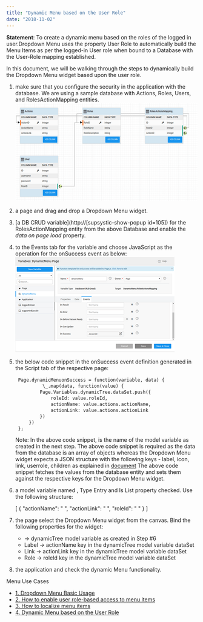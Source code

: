 ```yaml
---
title: "Dynamic Menu based on the User Role"
date: "2018-11-02"
---
```


**Statement**: To create a dynamic menu based on the roles of the logged in user.Dropdown Menu uses the property User Role to automatically build the Menu Items as per the logged-in User role when bound to a Database with the User-Role mapping established.

In this document, we will be walking through the steps to dynamically build the Dropdown Menu widget based upon the user role.

1. make sure that you configure the security in the application with the database. We are using a sample database with Actions, Roles, Users, and RolesActionMapping entities. [![](../assets/rbac_menu_db.png)](../assets/rbac_menu_db.png)
2. a page and drag and drop a Dropdown Menu widget.
3. [a DB CRUD variable](http://[supsystic-show-popup id=105]) for the RolesActionMapping entity from the above Database and enable the _data on page load_ property.
4. to the Events tab for the variable and choose JavaScript as the operation for the onSuccess event as below: [![](../assets/rbac_menu_varevent.png)](../assets/rbac_menu_varevent.png)
5. the below code snippet in the onSuccess event definition generated in the Script tab of the respective page:
    
        Page.dynamicMenuonSuccess = function(variable, data) {
                 \_.map(data, function(value) {
                Page.Variables.dynamicTree.dataSet.push({
                    roleId: value.roleId,
                    actionName: value.actions.actionName,
                    actionLink: value.actions.actionLink
                })
            })
        };
    
    Note: In the above code snippet, is the name of the model variable as created in the next step. The above code snippet is required as the data from the database is an array of objects whereas the Dropdown Menu widget expects a JSON structure with the following keys - label, icon, link, userrole, children as explained in [document](/learn/app-development/widgets/navigation/dropdown-menu-use-cases/) The above code snippet fetches the values from the database entity and sets them against the respective keys for the Dropdown Menu widget.
6. a model variable named , Type Entry and Is List property checked. Use the following structure:
    
    \[
      {
        "actionName": " ",
        "actionLink": " ",
        "roleId": " "
      }
    \]
    
7. the page select the Dropdown Menu widget from the canvas. Bind the following properties for the widget:
    - → dynamicTree model variable as created in Step #6
    - Label → actionName key in the dynamicTree model variable dataSet
    - Link → actionLink key in the dynamicTree model variable dataSet
    - Role → roleId key in the dynamicTree model variable dataSet
8. the application and check the dynamic Menu functionality.

Menu Use Cases

- [1\. Dropdown Menu Basic Usage](/learn/app-development/widgets/navigation/dropdown-menu-use-cases/)
- [2\. How to enable user role-based access to menu items](/learn/how-tos/restricting-menu-item-display-based-user-role/)
- [3\. How to localize menu items](/learn/how-tos/implementing-localization-dropdown-menu/)
- [4\. Dynamic Menu based on the User Role](#)
